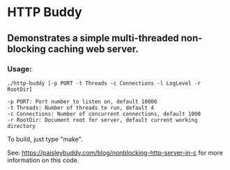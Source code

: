 # HTTP Buddy

## Demonstrates a simple multi-threaded non-blocking caching web server. 

### Usage:

```
./http-buddy [-p PORT -t Threads -c Connections -l LogLevel -r RootDir]

-p PORT: Port number to listen on, default 10000
-t Threads: Number of threads to run, default 4
-c Connections: Number of concurrent connections, default 1000
-r RootDir: Document root for server, default current working directory
```
To build, just type "make".

See: https://paisleybuddy.com/blog/nonblocking-http-server-in-c for more information on this code.